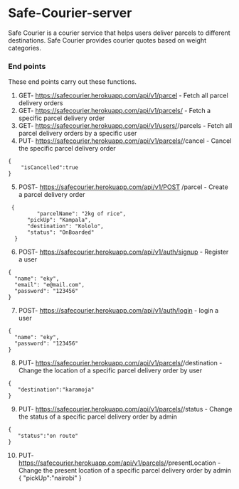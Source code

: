 # Safe-Courier-server
Safe Courier is a courier service that helps users deliver parcels to different destinations. Safe
Courier provides courier quotes based on weight categories.

### End points
These end points carry out these functions.
1. GET- https://safecourier.herokuapp.com/api/v1/parcel  - Fetch all parcel delivery orders
2. GET- https://safecourier.herokuapp.com/api/v1/parcels/<parcelId>  - Fetch a specific parcel delivery order
3. GET- https://safecourier.herokuapp.com/api/v1/users/<userId>/parcels   - Fetch all parcel delivery orders by a specific user
4. PUT- https://safecourier.herokuapp.com/api/v1/parcels/<parcelId>/cancel - Cancel the specific parcel delivery order
  ```
  {
      "isCancelled":true
  }
  ```
5. POST- https://safecourier.herokuapp.com/api/v1/POST /parcel - Create a parcel delivery order
  ```
   {
           "parcelName": "2kg of rice",
        "pickUp": "Kampala",
        "destination": "Kololo",
        "status": "OnBoarded"
    }
  ```
6. POST- https://safecourier.herokuapp.com/api/v1/auth/signup - Register a user
  ```
  {
    "name": "eky",
    "email": "e@mail.com",
    "password": "123456"
}
 ```
 7. POST- https://safecourier.herokuapp.com/api/v1/auth/login - login a user  
  ```
  {
    "name": "eky",
    "password": "123456"
}
  ```
8. PUT- https://safecourier.herokuapp.com/api/v1/parcels/<parcelId>/destination - Change the location of a specific parcel delivery order by user
  ```
  {
     "destination":"karamoja"
}
  ```
9. PUT-  https://safecourier.herokuapp.com/api/v1/parcels/<parcelId>/status - Change the status of a specific parcel delivery order by admin
  ```
  {
     "status":"on route"
}
  ```
10. PUT- https://safecourier.herokuapp.com/api/v1/parcels/<parcelId>/presentLocation - Change the present location of a specific parcel delivery order by admin
  {
     "pickUp":"nairobi"
}
